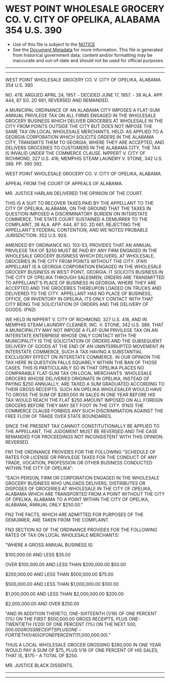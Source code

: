 ---
---

# WEST POINT WHOLESALE GROCERY CO. V. CITY OF OPELIKA, ALABAMA 354 U.S. 390

* Use of this file is subject to the [NOTICE](https://github.com/publicdocs/notice/blob/master/NOTICE)
* See the [Document Metadata](../../../) for more information.
  This file is generated from historical government data; content and/or formatting may be inaccurate and out-of-date and should not be used for official purposes.

----------
----------

WEST POINT WHOLESALE GROCERY CO. V. CITY OF OPELIKA, ALABAMA 354 U.S. 390

NO. 478.  ARGUED APRIL 24, 1957.  - DECIDED JUNE 17, 1957.  - 38 ALA. APP. 444, 87 SO. 2D 661, REVERSED AND REMANDED.

A MUNICIPAL ORDINANCE OF AN ALABAMA CITY IMPOSES A FLAT-SUM ANNUAL PRIVILEGE TAX ON ALL FIRMS ENGAGED IN THE WHOLESALE GROCERY BUSINESS WHICH DELIVER GROCERIES AT WHOLESALE IN THE CITY FROM POINTS OUTSIDE THE CITY BUT DOES NOT IMPOSE THE SAME TAX ON LOCAL WHOLESALE MERCHANTS.  HELD: AS APPLIED TO A GEORGIA CORPORATION WHICH SOLICITS ORDERS IN THE ALABAMA CITY, TRANSMITS THEM TO GEORGIA, WHERE THEY ARE ACCEPTED, AND DELIVERS GROCERIES TO CUSTOMERS IN THE ALABAMA CITY, THE TAX IS INVALID UNDER THE COMMERCE CLAUSE.  NIPPERT V. CITY OF RICHMOND, 327 U.S. 416; MEMPHIS STEAM LAUNDRY V. STONE, 342 U.S. 389.  PP. 390 392.

WEST POINT WHOLESALE GROCERY CO. V. CITY OF OPELIKA, ALABAMA.

APPEAL FROM THE COURT OF APPEALS OF ALABAMA.

MR. JUSTICE HARLAN DELIVERED THE OPINION OF THE COURT.

THIS IS A SUIT TO RECOVER TAXES PAID BY THE APPELLANT TO THE CITY OF OPELIKA, ALABAMA, ON THE GROUND THAT THE TAXES IN QUESTION IMPOSED A DISCRIMINATORY BURDEN ON INTERSTATE COMMERCE.  THE STATE COURT SUSTAINED A DEMURRER TO THE COMPLAINT, 38 ALA. APP. 444, 87 SO. 2D 661, REJECTING THE APPELLANT'S FEDERAL CONTENTION, AND WE NOTED PROBABLE JURISDICTION.  352 U.S. 924.

AMENDED BY ORDINANCE NO. 103-53, PROVIDES THAT AN ANNUAL PRIVILEGE TAX OF $250 MUST BE PAID BY ANY FIRM ENGAGED IN THE WHOLESALE GROCERY BUSINESS WHICH DELIVERS, AT WHOLESALE, GROCERIES IN THE CITY FROM POINTS WITHOUT THE CITY.  (FN1)  APPELLANT IS A GEORGIA CORPORATION ENGAGED IN THE WHOLESALE GROCERY BUSINESS IN WEST POINT, GEORGIA.  IT SOLICITS BUSINESS IN THE CITY OF OPELIKA THROUGH SALESMEN; ORDERS ARE TRANSMITTED TO APPELLANT'S PLACE OF BUSINESS IN GEORGIA, WHERE THEY ARE ACCEPTED AND THE GROCERIES THEREUPON LOADED ON TRUCKS AND DELIVERED TO THE CITY.  APPELLANT HAS NO PLACE OF BUSINESS, OFFICE, OR INVENTORY IN OPELIKA, ITS ONLY CONTACT WITH THAT CITY BEING THE SOLICITATION OF ORDERS AND THE DELIVERY OF GOODS.  (FN2)

WE HELD IN NIPPERT V. CITY OF RICHMOND, 327 U.S. 416, AND IN MEMPHIS STEAM LAUNDRY CLEANER, INC. V. STONE, 342 U.S. 389, THAT A MUNICIPALITY MAY NOT IMPOSE A FLAT-SUM PRIVILEGE TAX ON AN INTERSTATE ENTERPRISE WHOSE ONLY CONTACT WITH THE MUNICIPALITY IS THE SOLICITATION OF ORDERS AND THE SUBSEQUENT DELIVERY OF GOODS AT THE END OF AN UNINTERRUPTED MOVEMENT IN INTERSTATE COMMERCE, SUCH A TAX HAVING A SUBSTANTIAL EXCLUSORY EFFECT ON INTERSTATE COMMERCE.  IN OUR OPINION THE TAX HERE IN QUESTION FALLS SQUARELY WITHIN THE BAN OF THOSE CASES.  THIS IS PARTICULARLY SO IN THAT OPELIKA PLACES NO COMPARABLE FLAT-SUM TAX ON LOCAL MERCHANTS.  WHOLESALE GROCERS WHOSE DELIVERIES ORIGINATE IN OPELIKA, INSTEAD OF PAYING $250 ANNUALLY, ARE TAXED A SUM GRADUATED ACCORDING TO THEIR GROSS RECEIPTS.  SUCH AN OPELIKA WHOLESALER WOULD HAVE TO GROSS THE SUM OF $280,000 IN SALES IN ONE YEAR BEFORE HIS TAX WOULD REACH THE FLAT $250 AMOUNT IMPOSED ON ALL FOREIGN GROCERS BEFORE THEY MAY SET FOOT IN THE CITY.  (FN3)  THE COMMERCE CLAUSE FORBIDS ANY SUCH DISCRIMINATION AGAINST THE FREE FLOW OF TRADE OVER STATE BOUNDARIES.

SINCE THE PRESENT TAX CANNOT CONSTITUTIONALLY BE APPLIED TO THE APPELLANT, THE JUDGMENT MUST BE REVERSED AND THE CASE REMANDED FOR PROCEEDINGS NOT INCONSISTENT WITH THIS OPINION.  REVERSED.

FN1  THE ORDINANCE PROVIDES FOR THE FOLLOWING "SCHEDULE OF RATES FOR LICENSE OR PRIVILEGE TAXES FOR THE CONDUCT OF ANY TRADE, VOCATION, PROFESSION OR OTHER BUSINESS CONDUCTED WITHIN THE CITY OF OPELIKA":

"EACH PERSON, FIRM OR CORPORATION ENGAGED IN THE WHOLESALE GROCERY BUSINESS WHO UNLOADS DELIVERS, DISTRIBUTES OR DISPOSES OF GROCERIES AT WHOLESALE IN THE CITY OF OPELIKA, ALABAMA WHICH ARE TRANSPORTED FROM A POINT WITHOUT THE CITY OF OPELIKA, ALABAMA TO A POINT WITHIN THE CITY OF OPELIKA, ALABAMA, ANNUAL ONLY               $250.00."

FN2  THE FACTS, WHICH ARE ADMITTED FOR PURPOSES OF THE DEMURRER, ARE TAKEN FROM THE COMPLAINT.

FN3  SECTION 82 OF THE ORDINANCE PROVIDES FOR THE FOLLOWING RATES OF TAX ON LOCAL WHOLESALE MERCHANTS:

"WHERE A GROSS ANNUAL BUSINESS IS:

$100,000.00 AND LESS                               $35.00

OVER $100,000.00 AND LESS THAN $200,000.00         $50.00

$200,000.00 AND LESS THAN $500,000.00              $75.00

$500,000.00 AND LESS THAN $1,000,000.00           $100.00

$1,000,000.00 AND LESS THAN $2,000,000.00         $200.00

$2,000,000.00 AND OVER                            $250.00

"AND IN ADDITION THERETO, ONE-SIXTEENTH (1/16) OF ONE PERCENT (1%) ON THE FIRST $500,000.00 GROSS RECEIPTS, PLUS ONE-TWENTIETH (1/20) OF ONE PERCENT (1%) ON THE NEXT $500,000.00 GROSS RECEIPTS PLUS ONE-FORTIETH (1/40) OF ONE PERCENT (1%) ON ALL GROSS RECEIPTS OVER ONE MILLION DOLLARS ($1,000,000.00)."

THUS A LOCAL WHOLESALE GROCER GROSSING $280,000 IN ONE YEAR WOULD PAY A SUM OF $75, PLUS 1/16 OF ONE PERCENT OF HIS SALES, THAT IS, $175 - A TOTAL OF $250.

MR. JUSTICE BLACK DISSENTS.


----------
----------

